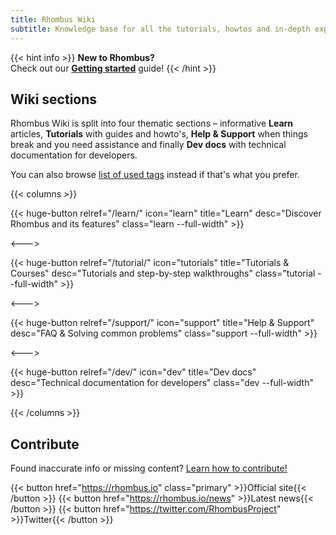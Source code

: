```yaml
---
title: Rhombus Wiki
subtitle: Knowledge base for all the tutorials, howtos and in-depth explanations for Rhombus Project, the privacy-focused cryptocurrency & platform
---
```


{{< hint info >}}
**New to Rhombus?**\
Check out our **[Getting started](/tutorial/getting-started/)** guide!
{{< /hint >}}


## Wiki sections

Rhombus Wiki is split into four thematic sections – informative **Learn** articles, **Tutorials** with guides and howto's, **Help & Support** when things break and you need assistance and finally **Dev docs** with technical documentation for developers.

You can also browse [list of used tags](/tags) instead if that's what you prefer.


{{< columns >}}

{{< huge-button relref="/learn/" icon="learn" title="Learn" desc="Discover Rhombus and its features" class="learn --full-width" >}}

<--->

{{< huge-button relref="/tutorial/" icon="tutorials" title="Tutorials & Courses" desc="Tutorials and step-by-step walkthroughs" class="tutorial --full-width" >}}

<--->

{{< huge-button relref="/support/" icon="support" title="Help & Support" desc="FAQ & Solving common problems" class="support --full-width" >}}

<--->

{{< huge-button relref="/dev/" icon="dev" title="Dev docs" desc="Technical documentation for developers" class="dev --full-width" >}}

{{< /columns >}}


## Contribute

Found inaccurate info or missing content? [Learn how to contribute!](/contribute)

{{< button href="https://rhombus.io" class="primary" >}}Official site{{< /button >}}
{{< button href="https://rhombus.io/news" >}}Latest news{{< /button >}}
{{< button href="https://twitter.com/RhombusProject" >}}Twitter{{< /button >}}